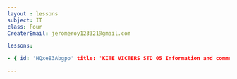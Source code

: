 ```yaml
--- 
layout : lessons 
subject: IT
class: Four
CreaterEmail: jeromeroy123321@gmail.com

lessons: 

- { id: 'HQxeB3Abgpo' title: 'KITE VICTERS STD 05 Information and communication Technology Class 01 (First Bell-ഫസ്റ്റ് ബെല്‍' }

---
```

